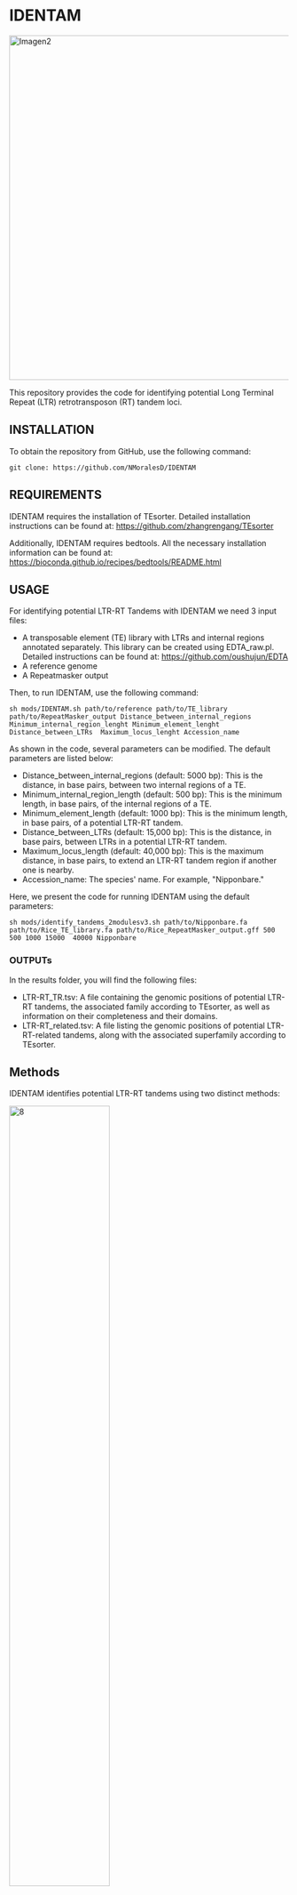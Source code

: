 # **IDENTAM**
<img width="620" alt="Imagen2" src="https://github.com/NMoralesD/IDENTAM/assets/173355210/48db2ba0-bd9b-40eb-8b98-f1c5a34a1f0d">

This repository provides the code for identifying potential Long Terminal Repeat (LTR) retrotransposon (RT) tandem loci.

## INSTALLATION
To obtain the repository from GitHub, use the following command:

```git clone: https://github.com/NMoralesD/IDENTAM```


## REQUIREMENTS
IDENTAM requires the installation of TEsorter. Detailed installation instructions can be found at:
https://github.com/zhangrengang/TEsorter

Additionally, IDENTAM requires bedtools. All the necessary installation information can be found at:
https://bioconda.github.io/recipes/bedtools/README.html

## USAGE
For identifying potential LTR-RT Tandems with IDENTAM we need 3 input files:  
- A transposable element (TE) library with LTRs and internal regions annotated separately. This library can be created using EDTA_raw.pl. Detailed instructions can be found at: https://github.com/oushujun/EDTA
- A reference genome
- A Repeatmasker output 

Then, to run IDENTAM, use the following command:

```sh mods/IDENTAM.sh path/to/reference path/to/TE_library path/to/RepeatMasker_output Distance_between_internal_regions Minimum_internal_region_lenght Minimum_element_lenght Distance_between_LTRs  Maximum_locus_lenght Accession_name```

As shown in the code, several parameters can be modified. The default parameters are listed below:

+ Distance_between_internal_regions (default: 5000 bp): This is the distance, in base pairs, between two internal regions of a TE.
+ Minimum_internal_region_length (default: 500 bp): This is the minimum length, in base pairs, of the internal regions of a TE.
+ Minimum_element_length (default: 1000 bp): This is the minimum length, in base pairs, of a potential LTR-RT tandem.
+ Distance_between_LTRs (default: 15,000 bp): This is the distance, in base pairs, between LTRs in a potential LTR-RT tandem.
+ Maximum_locus_length (default: 40,000 bp): This is the maximum distance, in base pairs, to extend an LTR-RT tandem region if another one is nearby.
+ Accession_name: The species' name. For example, "Nipponbare."

Here, we present the code for running IDENTAM using the default parameters:

```sh mods/identify_tandems_2modulesv3.sh path/to/Nipponbare.fa path/to/Rice_TE_library.fa path/to/Rice_RepeatMasker_output.gff 500 500 1000 15000  40000 Nipponbare```

### OUTPUTs
In the results folder, you will find the following files:
+ LTR-RT_TR.tsv: A file containing the genomic positions of potential LTR-RT tandems, the associated family according to TEsorter, as well as information on their completeness and their domains.
+ LTR-RT_related.tsv: A file listing the genomic positions of potential LTR-RT-related tandems, along with the associated superfamily according to TEsorter.

## Methods
IDENTAM identifies potential LTR-RT tandems using two distinct methods:

<img src="https://github.com/NMoralesD/IDENTAM/assets/173355210/07552642-df4f-4e63-a496-d4eed9a679f1" alt="8" style="width:60%; height:auto;">

### METHOD 1 
This method detects two (≤ 5 kb apart) internal LTR-RT regions from the same family. It then checks for the presence of surrounding LTRs and generates a BED file with potential LTR-RT tandems.
### METHOD 2
This method identifies three nearby LTRs from the same family. It then verifies if there are internal LTR-RT regions from the same family located between the LTRs and produces a BED file with potential LTR-RT tandems.









